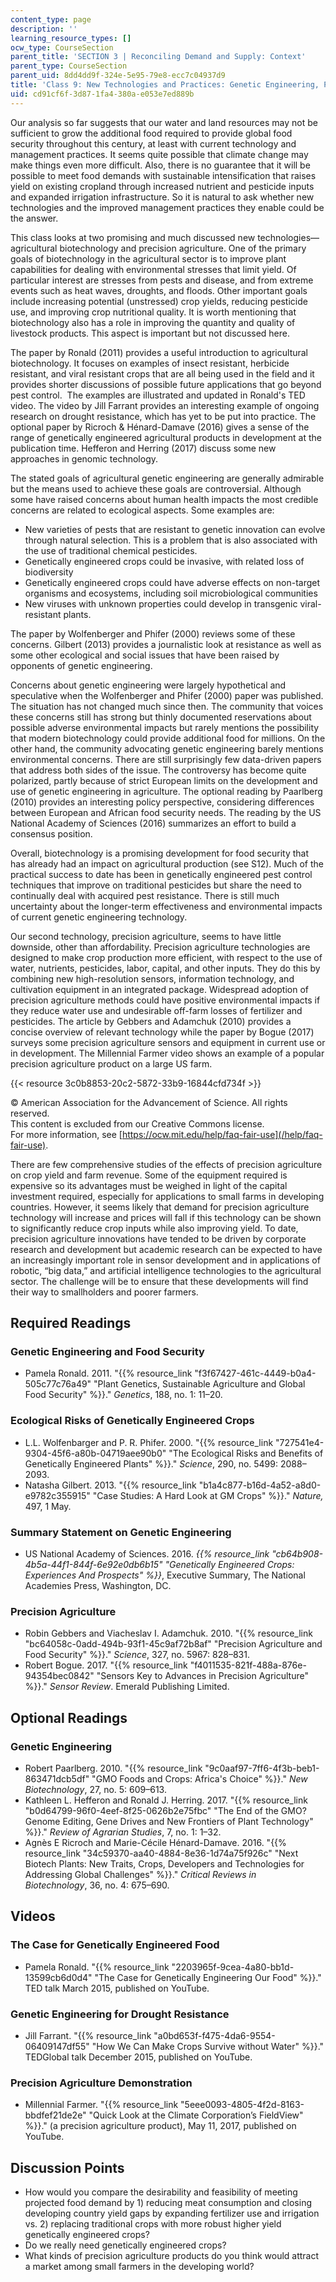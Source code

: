 ```yaml
---
content_type: page
description: ''
learning_resource_types: []
ocw_type: CourseSection
parent_title: 'SECTION 3 | Reconciling Demand and Supply: Context'
parent_type: CourseSection
parent_uid: 8dd4dd9f-324e-5e95-79e8-ecc7c04937d9
title: 'Class 9: New Technologies and Practices: Genetic Engineering, Precision Agriculture'
uid: cd91cf6f-3d87-1fa4-380a-e053e7ed889b
---
```


Our analysis so far suggests that our water and land resources may not be sufficient to grow the additional food required to provide global food security throughout this century, at least with current technology and management practices. It seems quite possible that climate change may make things even more difficult. Also, there is no guarantee that it will be possible to meet food demands with sustainable intensification that raises yield on existing cropland through increased nutrient and pesticide inputs and expanded irrigation infrastructure. So it is natural to ask whether new technologies and the improved management practices they enable could be the answer.

This class looks at two promising and much discussed new technologies—agricultural biotechnology and precision agriculture. One of the primary goals of biotechnology in the agricultural sector is to improve plant capabilities for dealing with environmental stresses that limit yield. Of particular interest are stresses from pests and disease, and from extreme events such as heat waves, droughts, and floods. Other important goals include increasing potential (unstressed) crop yields, reducing pesticide use, and improving crop nutritional quality. It is worth mentioning that biotechnology also has a role in improving the quantity and quality of livestock products. This aspect is important but not discussed here.

The paper by Ronald (2011) provides a useful introduction to agricultural biotechnology. It focuses on examples of insect resistant, herbicide resistant, and viral resistant crops that are all being used in the field and it provides shorter discussions of possible future applications that go beyond pest control.  The examples are illustrated and updated in Ronald's TED video. The video by Jill Farrant provides an interesting example of ongoing research on drought resistance, which has yet to be put into practice. The optional paper by Ricroch & Hénard-Damave (2016) gives a sense of the range of genetically engineered agricultural products in development at the publication time. Hefferon and Herring (2017) discuss some new approaches in genomic technology.

The stated goals of agricultural genetic engineering are generally admirable but the means used to achieve these goals are controversial. Although some have raised concerns about human health impacts the most credible concerns are related to ecological aspects. Some examples are:

*   New varieties of pests that are resistant to genetic innovation can evolve through natural selection. This is a problem that is also associated with the use of traditional chemical pesticides.
*   Genetically engineered crops could be invasive, with related loss of biodiversity
*   Genetically engineered crops could have adverse effects on non-target organisms and ecosystems, including soil microbiological communities
*   New viruses with unknown properties could develop in transgenic viral-resistant plants.

The paper by Wolfenberger and Phifer (2000) reviews some of these concerns. Gilbert (2013) provides a journalistic look at resistance as well as some other ecological and social issues that have been raised by opponents of genetic engineering.

Concerns about genetic engineering were largely hypothetical and speculative when the Wolfenberger and Phifer (2000) paper was published. The situation has not changed much since then. The community that voices these concerns still has strong but thinly documented reservations about possible adverse environmental impacts but rarely mentions the possibility that modern biotechnology could provide additional food for millions. On the other hand, the community advocating genetic engineering barely mentions environmental concerns. There are still surprisingly few data-driven papers that address both sides of the issue. The controversy has become quite polarized, partly because of strict European limits on the development and use of genetic engineering in agriculture. The optional reading by Paarlberg (2010) provides an interesting policy perspective, considering differences between European and African food security needs. The reading by the US National Academy of Sciences (2016) summarizes an effort to build a consensus position.

Overall, biotechnology is a promising development for food security that has already had an impact on agricultural production (see S12). Much of the practical success to date has been in genetically engineered pest control techniques that improve on traditional pesticides but share the need to continually deal with acquired pest resistance. There is still much uncertainty about the longer-term effectiveness and environmental impacts of current genetic engineering technology.

Our second technology, precision agriculture, seems to have little downside, other than affordability. Precision agriculture technologies are designed to make crop production more efficient, with respect to the use of water, nutrients, pesticides, labor, capital, and other inputs. They do this by combining new high-resolution sensors, information technology, and cultivation equipment in an integrated package. Widespread adoption of precision agriculture methods could have positive environmental impacts if they reduce water use and undesirable off-farm losses of fertilizer and pesticides. The article by Gebbers and Adamchuk (2010) provides a concise overview of relevant technology while the paper by Bogue (2017) surveys some precision agriculture sensors and equipment in current use or in development. The Millennial Farmer video shows an example of a popular precision agriculture product on a large US farm.

{{< resource 3c0b8853-20c2-5872-33b9-16844cfd734f >}}

© American Association for the Advancement of Science. All rights reserved.  
This content is excluded from our Creative Commons license.  
For more information, see [https://ocw.mit.edu/help/faq-fair-use](/help/faq-fair-use).

There are few comprehensive studies of the effects of precision agriculture on crop yield and farm revenue. Some of the equipment required is expensive so its advantages must be weighed in light of the capital investment required, especially for applications to small farms in developing countries. However, it seems likely that demand for precision agriculture technology will increase and prices will fall if this technology can be shown to significantly reduce crop inputs while also improving yield. To date, precision agriculture innovations have tended to be driven by corporate research and development but academic research can be expected to have an increasingly important role in sensor development and in applications of robotic, “big data,” and artificial intelligence technologies to the agricultural sector. The challenge will be to ensure that these developments will find their way to smallholders and poorer farmers.

Required Readings
-----------------

### Genetic Engineering and Food Security

*   Pamela Ronald. 2011. "{{% resource_link "f3f67427-461c-4449-b0a4-505c77c76a49" "Plant Genetics, Sustainable Agriculture and Global Food Security" %}}." _Genetics_, 188, no. 1: 11–20.

### Ecological Risks of Genetically Engineered Crops

*   L.L. Wolfenbarger and P. R. Phifer. 2000. "{{% resource_link "727541e4-9304-45f6-a80b-04719aee90b0" "The Ecological Risks and Benefits of Genetically Engineered Plants" %}}." _Science_, 290, no. 5499: 2088–2093.
*   Natasha Gilbert. 2013. "{{% resource_link "b1a4c877-b16d-4a52-a8d0-e9782c355915" "Case Studies: A Hard Look at GM Crops" %}}." _Nature,_ 497, 1 May.

### Summary Statement on Genetic Engineering

*   US National Academy of Sciences. 2016. _{{% resource_link "cb64b908-4b5a-44f1-844f-6e92e0db6b15" "Genetically Engineered Crops: Experiences And Prospects" %}}_, Executive Summary, The National Academies Press, Washington, DC.

### Precision Agriculture

*   Robin Gebbers and Viacheslav I. Adamchuk. 2010. "{{% resource_link "bc64058c-0add-494b-93f1-45c9af72b8af" "Precision Agriculture and Food Security" %}}." _Science_, 327, no. 5967: 828–831.
*   Robert Bogue. 2017. "{{% resource_link "f4011535-821f-488a-876e-94354bec0842" "Sensors Key to Advances in Precision Agriculture" %}}." _Sensor Review_. Emerald Publishing Limited.

Optional Readings
-----------------

### Genetic Engineering

*   Robert Paarlberg. 2010. "{{% resource_link "9c0aaf97-7ff6-4f3b-beb1-863471dcb5df" "GMO Foods and Crops: Africa's Choice" %}}." _New Biotechnology_, 27, no. 5: 609–613.
*   Kathleen L. Hefferon and Ronald J. Herring. 2017. "{{% resource_link "b0d64799-96f0-4eef-8f25-0626b2e75fbc" "The End of the GMO? Genome Editing, Gene Drives and New Frontiers of Plant Technology" %}}." _Review of Agrarian Studies_, 7, no. 1: 1–32.
*   Agnès E Ricroch and Marie-Cécile Hénard-Damave. 2016. "{{% resource_link "34c59370-aa40-4884-8e36-1d74a75f926c" "Next Biotech Plants: New Traits, Crops, Developers and Technologies for Addressing Global Challenges" %}}." _Critical Reviews in Biotechnology_, 36, no. 4: 675–690.

Videos
------

### The Case for Genetically Engineered Food

*   Pamela Ronald. "{{% resource_link "2203965f-9cea-4a80-bb1d-13599cb6d0d4" "The Case for Genetically Engineering Our Food" %}}." TED talk March 2015, published on YouTube.

### Genetic Engineering for Drought Resistance

*   Jill Farrant. "{{% resource_link "a0bd653f-f475-4da6-9554-06409147df55" "How We Can Make Crops Survive without Water" %}}." TEDGlobal talk December 2015, published on YouTube.

### Precision Agriculture Demonstration

*   Millennial Farmer. "{{% resource_link "5eee0093-4805-4f2d-8163-bbdfef21de2e" "Quick Look at the Climate Corporation’s FieldView" %}}." (a precision agriculture product), May 11, 2017, published on YouTube.

Discussion Points
-----------------

*   How would you compare the desirability and feasibility of meeting projected food demand by 1) reducing meat consumption and closing developing country yield gaps by expanding fertilizer use and irrigation vs. 2) replacing traditional crops with more robust higher yield genetically engineered crops?
*   Do we really need genetically engineered crops?
*   What kinds of precision agriculture products do you think would attract a market among small farmers in the developing world?